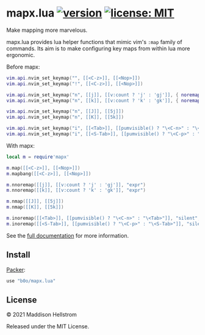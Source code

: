 # mapx.lua [![version](https://img.shields.io/github/v/tag/b0o/mapx.lua?style=flat&color=yellow&label=version&sort=semver)](https://github.com/b0o/mapx.lua/releases) [![license: MIT](https://img.shields.io/github/license/b0o/mapx.lua?style=flat&color=green)](https://mit-license.org)

Make mapping more marvelous.

mapx.lua provides lua helper functions that mimic vim's `:map` family of
commands. Its aim is to make configuring key maps from within lua more
ergonomic.

Before mapx:

```lua
vim.api.nvim_set_keymap("", [[<C-z>]], [[<Nop>]])
vim.api.nvim_set_keymap("!", [[<C-z>]], [[<Nop>]])

vim.api.nvim_set_keymap("n", [[j]], [[v:count ? 'j' : 'gj']], { noremap = true, expr = true })
vim.api.nvim_set_keymap("n", [[k]], [[v:count ? 'k' : 'gk']], { noremap = true, expr = true })

vim.api.nvim_set_keymap("n", [[J]], [[5j]])
vim.api.nvim_set_keymap("n", [[K]], [[5k]])

vim.api.nvim_set_keymap("i", [[<Tab>]], [[pumvisible() ? "\<C-n>" : "\<Tab>"]], { noremap = true, silent = true, expr = true })
vim.api.nvim_set_keymap("i", [[<S-Tab>]], [[pumvisible() ? "\<C-p>" : "\<S-Tab>"]], { noremap = true, silent = true, expr = true })
```

With mapx:

```lua
local m = require'mapx'

m.map([[<C-z>]], [[<Nop>]])
m.mapbang([[<C-z>]], [[<Nop>]])

m.nnoremap([[j]], [[v:count ? 'j' : 'gj']], "expr")
m.nnoremap([[k]], [[v:count ? 'k' : 'gk']], "expr")

m.nmap([[J]], [[5j]])
m.nmap([[K]], [[5k]])

m.inoremap([[<Tab>]], [[pumvisible() ? "\<C-n>" : "\<Tab>"]], "silent", "expr")
m.inoremap([[<S-Tab>]], [[pumvisible() ? "\<C-p>" : "\<S-Tab>"]], "silent", "expr")
```

See the [full documentation](https://github.com/b0o/mapx.lua/blob/main/doc/mapx.txt) for more information.

## Install

[Packer](https://github.com/wbthomason/packer.nvim):

```lua
use "b0o/mapx.lua"
```

## License

<!-- LICENSE -->

&copy; 2021 Maddison Hellstrom

Released under the MIT License.

<!-- /LICENSE -->
